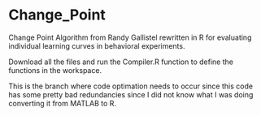 Change_Point
============

Change Point Algorithm from Randy Gallistel rewritten in R for evaluating individual learning curves in behavioral experiments.

Download all the files and run the Compiler.R function to define the functions in the workspace.

This is the branch where code optimation needs to occur since this code has some pretty bad redundancies since I did not know what I was doing converting it from MATLAB to R.

